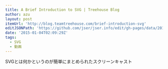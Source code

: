 ```yaml
---
title: A Brief Introduction to SVG | Treehouse Blog
author: azu
layout: post
itemUrl: 'http://blog.teamtreehouse.com/brief-introduction-svg'
editJSONPath: 'https://github.com/jser/jser.info/edit/gh-pages/data/2015/01/index.json'
date: '2015-01-04T02:09:29Z'
tags:
  - SVG
  - 動画
---
```

SVGとは何かというのが簡単にまとめられたスクリーンキャスト
